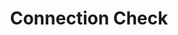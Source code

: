 ---
# -------------------------- #
#        CONTENT TYPE        #
# -------------------------- #

product-type: "connect"
content-type: "api-object"
endpoint: "connection-check"
order: 7


# -------------------------- #
#        OBJECT INFO         #
# -------------------------- #

title: "Connection Check"  
endpoint-url: "/v4/{connection_type}/{connection_id}/last-connection-check"

description: "{{ api.core-objects.connection-checks.description | flatify }}"
intro-short: "Retrieve connection check results for a data source" # Used in the API functionality section of the docs

# -------------------------- #
#        VERSION INFO        #
# -------------------------- #

latest-version: "4"
versions:
  - number: "4"
    deprecated: false


# -------------------------- #
#      AVAILABLE METHODS     #
# -------------------------- #

available-methods:
  - id: "retrieve-sources-last-connection-check"
    title: "Retrieve a source's last connection check"
    method: "get"
    short: "{{ api.core-objects.connection-checks.get-source.short | flatify }}"

  # - id: "retrieve-destinations-last-connection-check"
  #   title: "Retrieve a destination's last connection check"
  #   method: "get"
  #   short: "{{ api.core-objects.last-connection-check.get-destination.short | flatify }}"


# -------------------------- #
#      OBJECT ATTRIBUTES     #
# -------------------------- #

object-attributes:
  - name: "name"
    type: "string"
    description: "The name of the connection check job."
    example-value: |
      116078.120645.check.5ee35614-18d8-11e9-b44f-06828117ecd6

  - name: "mode"
    type: "string"
    description: "This value will always be `check`."
    example-value: |
      check

  - name: "status"
    type: "string"
    description: |
      The status of the connection check job. Possible values are:

      - `running`
      - `succeeded`
      - `failed`
    example-value: |
      succeeded

  - name: "start_time"
    type: "timestamp"
    description: |
      {{ site.data.connect.general.start-time | replace: "[JOB-TYPE]","connection check" }}
    example-value: |
      2019-01-15T15:15:19Z

  - name: "completion_time"
    type: "timestamp"
    description: |
      {{ site.data.connect.general.completion-time | replace: "[JOB-TYPE]","connection check" }}
    example-value: |
      2019-01-15T15:15:22Z

  - name: "error"
    type: "boolean"
    description: |
      Indicates if the connection check job resulted in an error. This will be `true` if any of the `exit_status` properties are non-zero.
    example-value: |
      false

  - name: "check_exit_status"
    type: "integer"
    description: |
      The exit status of the connection check job. Possible values are:

      - `null` - The connection check job is still running
      - `0` - The connection check job was successful
      - `1` - The connection check job was unsuccessful
    example-value: |
      0

  - name: "discovery_exit_status"
    type: "integer"
    description: |
      {{ site.data.connect.general.discovery-exit-status | replace: "[JOB-TYPE]","connection check" }}
    example-value: |
      0

  - name: "discovery_error_message"
    type: "string"
    description: |
      {{ site.data.connect.general.discovery-error-message | replace: "[JOB-TYPE]","connection check" }}
    example-value: |
      null

  - name: "tap_exit_status"
    type: "integer"
    description: |
      {{ site.data.connect.general.tap-exit-status }}
    example-value: |
      0

  - name: "tap_error_message"
    type: "string"
    description: |
      {{ site.data.connect.general.tap-error-message }}
    example-value: |
      null

  - name: "target_exit_status"
    type: "integer"
    description: |
      {{ site.data.connect.general.target-exit-status | replace: "[JOB-TYPE]","connection check" }}
    example-value: |
      0

  - name: "target_error_message"
    type: "string"
    description: "This value will always be `null`."
    example-value: |
      null


# -------------------------- #
#           EXAMPLES         #
# -------------------------- #

examples:
  - code: |
      {
        "target_exit_status": null,
        "tap_error_message": null,
        "check_exit_status": 0,
        "name": "116078.244788.check.5c28cfab-8a51-11ea-9197-0ee6b2399f9b",
        "start_time": "2020-04-29T19:41:03Z",
        "mode": "check",
        "tap_exit_status": null,
        "target_error_message": null,
        "discovery_exit_status": 0,
        "status": "succeeded",
        "completion_time": "2020-04-29T19:41:05Z",
        "error": false,
        "discovery_error_message": null
      }
---